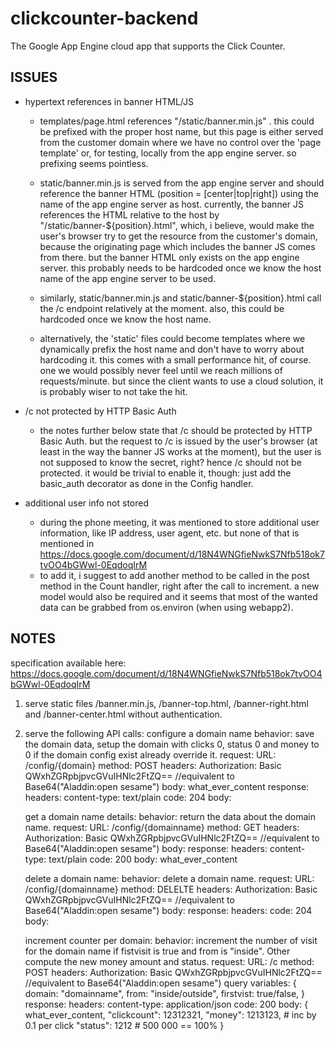 clickcounter-backend
====================

The Google App Engine cloud app that supports the Click Counter.

ISSUES
------

- hypertext references in banner HTML/JS
  - templates/page.html references "/static/banner.min.js" . this could be
    prefixed with the proper host name, but this page is either served from
    the customer domain where we have no control over the 'page template'
    or, for testing, locally from the app engine server. so prefixing seems
    pointless.

  - static/banner.min.js is served from the app engine server and should
    reference the banner HTML (position = [center|top|right]) using the
    name of the app engine server as host.
    currently, the banner JS references the HTML relative to the host by
    "/static/banner-${position}.html", which, i believe, would make the
    user's browser try to get the resource from the customer's domain,
    because the originating page which includes the banner JS comes
    from there. but the banner HTML only exists on the app engine server.
    this probably needs to be hardcoded once we know the host name of the
    app engine server to be used.

  - similarly, static/banner.min.js and static/banner-${position}.html call
    the /c endpoint relatively at the moment. also, this could be hardcoded
    once we know the host name.

  - alternatively, the 'static' files could become templates where we
    dynamically prefix the host name and don't have to worry about hardcoding
    it. this comes with a small performance hit, of course. one we would
    possibly never feel until we reach millions of requests/minute. but since
    the client wants to use a cloud solution, it is probably wiser to not
    take the hit.

- /c not protected by HTTP Basic Auth
  - the notes further below state that /c should be protected by HTTP Basic
    Auth. but the request to /c is issued by the user's browser (at least in
    the way the banner JS works at the moment), but the user is not
    supposed to know the secret, right? hence /c should not be protected.
    it would be trivial to enable it, though: just add the basic_auth
    decorator as done in the Config handler.

- additional user info not stored
  - during the phone meeting, it was mentioned to store additional user
    information, like IP address, user agent, etc. but none of that is
    mentioned in
    https://docs.google.com/document/d/18N4WNGfieNwkS7Nfb518ok7tvOO4bGWwl-0EqdoqIrM
  - to add it, i suggest to add another method to be called in the post
    method in the Count handler, right after the call to increment.
    a new model would also be required and it seems that most of the wanted
    data can be grabbed from os.environ (when using webapp2).



NOTES
-----
specification available here: https://docs.google.com/document/d/18N4WNGfieNwkS7Nfb518ok7tvOO4bGWwl-0EqdoqIrM

1) serve static files /banner.min.js, /banner-top.html, /banner-right.html and /banner-center.html without authentication.

2) serve the following API calls:
  configure a domain name
     behavior: save the domain data, setup the domain with clicks 0, status 0 and money to 0
     if the domain config exist already override it.
     request:
         URL: /config/{domain}
         method: POST
         headers:
          Authorization: Basic QWxhZGRpbjpvcGVuIHNlc2FtZQ== //equivalent to Base64("Aladdin:open sesame")
         body: what_ever_content
     response:
         headers:
          content-type: text/plain
          code: 204
         body:

   get a domain name details:
     behavior: return the data about the domain name.
     request:
         URL: /config/{domainname}
         method: GET
         headers:
          Authorization: Basic QWxhZGRpbjpvcGVuIHNlc2FtZQ== //equivalent to Base64("Aladdin:open sesame")
         body:
     response:
         headers:
          content-type: text/plain
          code: 200
         body: what_ever_content


   delete a domain name:
     behavior: delete a domain name.
     request:
         URL: /config/{domainname}
         method: DELELTE
         headers:
          Authorization: Basic QWxhZGRpbjpvcGVuIHNlc2FtZQ== //equivalent to Base64("Aladdin:open sesame")
         body:
     response:
         headers:
          code: 204
         body:

   increment counter per domain:
     behavior: increment the number of visit for the domain name if fistvisit is true and from is "inside".
      Other compute the new money amount and status.
     request:
         URL: /c
         method: POST
         headers:
          Authorization: Basic QWxhZGRpbjpvcGVuIHNlc2FtZQ== //equivalent to Base64("Aladdin:open sesame")
         query variables:
         {
          domain: "domainname",
          from: "inside/outside",
          firstvist: true/false,
         }
     response:
         headers:
          content-type: application/json
          code: 200
         body:
         {
          what_ever_content,
          "clickcount": 12312321,
          "money": 1213123, # inc by 0.1 per click
          "status": 1212 # 500 000 == 100%
         }
